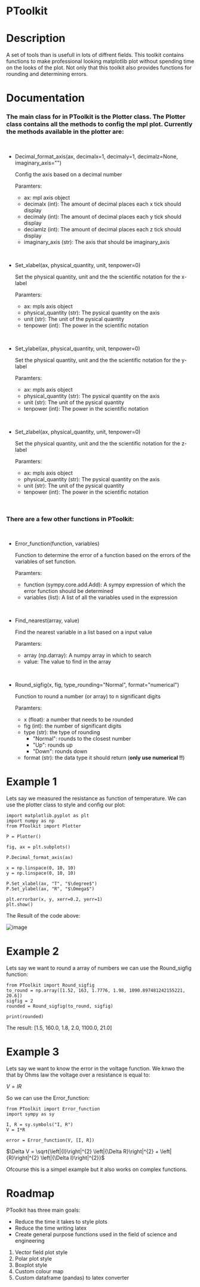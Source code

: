 # PToolkit
 
# Description
A set of tools than is usefull in lots of diffrent fields. This toolkit contains functions to make professional looking matplotlib plot without spending time on the looks of the plot. Not only that this toolkit also provides functions for rounding and determining errors.


# Documentation
### The main class for in PToolkit is the Plotter class. The Plotter class contains all the methods to config the mpl plot. Currently the methods available in the plotter are:

<br>

- Decimal_format_axis(ax, decimalx=1, decimaly=1, decimalz=None, imaginary_axis="")

    Config the axis based on a decimal number 

    Paramters:

    - ax: mpl axis object
    - decimalx (int): The amount of decimal places each x tick should display
    - decimaly (int): The amount of decimal places each y tick should display
    - deciamlz (int): The amount of decimal places each z tick should display
    - imaginary_axis (str): The axis that should be imaginary_axis

<br>

- Set_xlabel(ax, physical_quantity, unit, tenpower=0)

    Set the physical quantity, unit and the the scientific notation for the x-label

    Paramters:
    - ax: mpls axis object 
    - physical_quantity (str): The pysical quantity on the axis
    - unit (str): The unit of the pysical quantity
    - tenpower (int): The power in the scientific notation

<br>

- Set_ylabel(ax, physical_quantity, unit, tenpower=0)

    Set the physical quantity, unit and the the scientific notation for the y-label

    Paramters:
    - ax: mpls axis object 
    - physical_quantity (str): The pysical quantity on the axis
    - unit (str): The unit of the pysical quantity
    - tenpower (int): The power in the scientific notation

<br>

- Set_zlabel(ax, physical_quantity, unit, tenpower=0)

    Set the physical quantity, unit and the the scientific notation for the z-label

    Paramters:
    - ax: mpls axis object 
    - physical_quantity (str): The pysical quantity on the axis
    - unit (str): The unit of the pysical quantity
    - tenpower (int): The power in the scientific notation

<br>

### There are a few other functions in PToolkit:
<br>

- Error_function(function, variables)

    Function to determine the error of a function based on the errors of the
    variables of set function.

    Paramters:
    - function (sympy.core.add.Add):  A sympy expression of which the error function should be determined
    - variables (list): A list of all the variables used in the expression

<br>

- Find_nearest(array, value)

    Find the nearest variable in a list based on a input value

    Paramters:
    - array (np.darray): A numpy array in which to search
    - value: The value to find in the array

<br>

- Round_sigfig(x, fig, type_rounding="Normal", format="numerical")

    Function to round a number (or array) to n significant digits

    Paramters:
    - x (float): a number that needs to be rounded 
    - fig (int): the number of significant digits
    - type (str): the type of rounding
        - "Normal": rounds to the closest number
        - "Up": rounds up
        - "Down": rounds down
    - format (str): the data type it should return (**only use numerical !!**)



# Example 1
Lets say we measured the resistance as function of temperature. We can use the plotter class to style and config our plot:
```
import matplotlib.pyplot as plt
import numpy as np
from PToolkit import Plotter

P = Plotter()

fig, ax = plt.subplots()

P.Decimal_format_axis(ax)

x = np.linspace(0, 10, 10)
y = np.linspace(0, 10, 10)

P.Set_xlabel(ax, "T", "$\degree$")
P.Set_ylabel(ax, "R", "$\Omega$")

plt.errorbar(x, y, xerr=0.2, yerr=1)
plt.show()
```

The Result of the code above:

[image]: _Figures/Figure1.png
![image] 

# Example 2
Lets say we want to round a array of numbers we can use the Round_sigfig function:

```
from PToolkit import Round_sigfig
to_round = np.array([1.52, 163, 1.7776, 1.98, 1090.897481242155221, 20.6])
sigfig = 2
rounded = Round_sigfig(to_round, sigfig)

print(rounded)
```
The result:
[1.5, 160.0, 1.8, 2.0, 1100.0, 21.0]

# Example 3
Lets say we want to know the error in the voltage function. We knwo the that by Ohms law the voltage over a resistance is equal to:

$V = IR$

So we can use the Error_function:
```
from PToolkit import Error_function
import sympy as sy

I, R = sy.symbols("I, R")
V = I*R

error = Error_function(V, [I, R])
```
$\Delta V = \sqrt{\left|{I}\right|^{2} \left|{\Delta R}\right|^{2} + \left|{R}\right|^{2} \left|{\Delta I}\right|^{2}}$


Ofcourse this is a simpel example but it also works on complex functions.

# Roadmap
PToolkit has three main goals:
- Reduce the time it takes to style plots
- Reduce the time writing latex
- Create general purpose functions used in the field of science and engineering


1. Vector field plot style
2. Polar plot style
3. Boxplot style
4. Custom colour map
5. Custom dataframe (pandas) to latex converter

